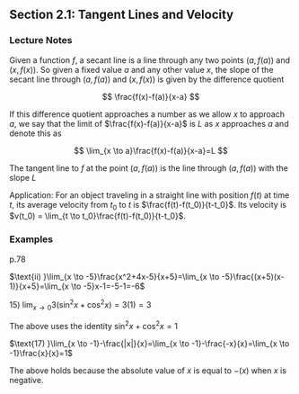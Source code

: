 ## Section 2.1: Tangent Lines and Velocity

### Lecture Notes

Given a function $f$, a secant line is a line through any two points $(a, f(a))$ and $(x, f(x))$. So given a fixed value $a$ and any other value $x$, the slope of the secant line through $(a,f(a))$ and $(x,f(x))$ is given by the difference quotient

$$
\frac{f(x)-f(a)}{x-a}
$$

If this difference quotient approaches a number as we allow $x$ to approach $a$, we say that the limit of $\frac{f(x)-f(a)}{x-a}$ is $L$ as $x$ approaches $a$ and denote this as

$$
\lim_{x \to a}\frac{f(x)-f(a)}{x-a}=L
$$

The tangent line to $f$ at the point $(a,f(a))$ is the line through $(a,f(a))$ with the slope $L$

Application: For an object traveling in a straight line with position $f(t)$ at time $t$, its average velocity from $t_0$ to $t$ is $\frac{f(t)-f(t_0)}{t-t_0}$. Its velocity is $v(t_0) = \lim_{t \to t_0}\frac{f(t)-f(t_0)}{t-t_0}$.

### Examples

p.78

$\text{ii) }\lim_{x \to -5}\frac{x^2+4x-5}{x+5}=\lim_{x \to -5}\frac{(x+5)(x-1)}{x+5}=\lim_{x \to -5}x-1=-5-1=-6$

$\text{15) }\lim_{x \to 0}3(\sin^2{x}+\cos^2{x})=3(1)=3$

$\text{The above uses the identity}$ $\sin^2{x}+\cos^2{x}=1$

$\text{17) }\lim_{x \to -1}-\frac{|x|}{x}=\lim_{x \to -1}-\frac{-x}{x}=\lim_{x \to -1}\frac{x}{x}=1$

$\text{The above holds because the absolute value of}$ $x$ $\text{is equal to}$ $-(x)$ $\text{when}$ $x$ $\text{is negative.}$